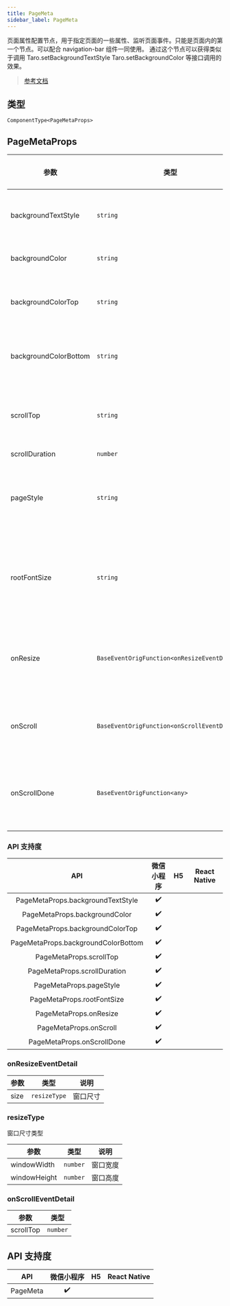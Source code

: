 ```yaml
---
title: PageMeta
sidebar_label: PageMeta
---
```


页面属性配置节点，用于指定页面的一些属性、监听页面事件。只能是页面内的第一个节点。可以配合 navigation-bar 组件一同使用。
通过这个节点可以获得类似于调用 Taro.setBackgroundTextStyle Taro.setBackgroundColor 等接口调用的效果。

> [参考文档](https://developers.weixin.qq.com/miniprogram/dev/component/page-meta.html)

## 类型

```tsx
ComponentType<PageMetaProps>
```

## PageMetaProps

<table>
  <thead>
    <tr>
      <th>参数</th>
      <th>类型</th>
      <th style={{ textAlign: "center"}}>默认值</th>
      <th style={{ textAlign: "center"}}>必填</th>
      <th>说明</th>
    </tr>
  </thead>
  <tbody>
    <tr>
      <td>backgroundTextStyle</td>
      <td><code>string</code></td>
      <td style={{ textAlign: "center"}}></td>
      <td style={{ textAlign: "center"}}>否</td>
      <td>下拉背景字体、loading 图的样式，仅支持 dark 和 light</td>
    </tr>
    <tr>
      <td>backgroundColor</td>
      <td><code>string</code></td>
      <td style={{ textAlign: "center"}}></td>
      <td style={{ textAlign: "center"}}>否</td>
      <td>窗口的背景色，必须为十六进制颜色值</td>
    </tr>
    <tr>
      <td>backgroundColorTop</td>
      <td><code>string</code></td>
      <td style={{ textAlign: "center"}}></td>
      <td style={{ textAlign: "center"}}>否</td>
      <td>顶部窗口的背景色，必须为十六进制颜色值，仅 iOS 支持</td>
    </tr>
    <tr>
      <td>backgroundColorBottom</td>
      <td><code>string</code></td>
      <td style={{ textAlign: "center"}}></td>
      <td style={{ textAlign: "center"}}>否</td>
      <td>底部窗口的背景色，必须为十六进制颜色值，仅 iOS 支持</td>
    </tr>
    <tr>
      <td>scrollTop</td>
      <td><code>string</code></td>
      <td style={{ textAlign: "center"}}><code>&quot;&quot;</code></td>
      <td style={{ textAlign: "center"}}>否</td>
      <td>滚动位置，可以使用 px 或者 rpx 为单位，在被设置时，页面会滚动到对应位置</td>
    </tr>
    <tr>
      <td>scrollDuration</td>
      <td><code>number</code></td>
      <td style={{ textAlign: "center"}}><code>300</code></td>
      <td style={{ textAlign: "center"}}>否</td>
      <td>滚动动画时长</td>
    </tr>
    <tr>
      <td>pageStyle</td>
      <td><code>string</code></td>
      <td style={{ textAlign: "center"}}><code>&quot;&quot;</code></td>
      <td style={{ textAlign: "center"}}>否</td>
      <td>页面根节点样式，页面根节点是所有页面节点的祖先节点，相当于 HTML 中的 body 节点</td>
    </tr>
    <tr>
      <td>rootFontSize</td>
      <td><code>string</code></td>
      <td style={{ textAlign: "center"}}><code>&quot;&quot;</code></td>
      <td style={{ textAlign: "center"}}>否</td>
      <td>页面的根字体大小，页面中的所有 rem 单位，将使用这个字体大小作为参考值，即 1rem 等于这个字体大小</td>
    </tr>
    <tr>
      <td>onResize</td>
      <td><code>BaseEventOrigFunction&lt;onResizeEventDetail&gt;</code></td>
      <td style={{ textAlign: "center"}}></td>
      <td style={{ textAlign: "center"}}>否</td>
      <td>页面尺寸变化时会触发 resize 事件，event.detail = {`{ size: { windowWidth, windowHeight } }`}</td>
    </tr>
    <tr>
      <td>onScroll</td>
      <td><code>BaseEventOrigFunction&lt;onScrollEventDetail&gt;</code></td>
      <td style={{ textAlign: "center"}}></td>
      <td style={{ textAlign: "center"}}>否</td>
      <td>页面滚动时会触发 scroll 事件，event.detail = {`{ scrollTop }`}</td>
    </tr>
    <tr>
      <td>onScrollDone</td>
      <td><code>BaseEventOrigFunction&lt;any&gt;</code></td>
      <td style={{ textAlign: "center"}}></td>
      <td style={{ textAlign: "center"}}>否</td>
      <td>如果通过改变 scroll-top 属性来使页面滚动，页面滚动结束后会触发 scrolldone 事件</td>
    </tr>
  </tbody>
</table>

### API 支持度

| API | 微信小程序 | H5 | React Native |
| :---: | :---: | :---: | :---: |
| PageMetaProps.backgroundTextStyle | ✔️ |  |  |
| PageMetaProps.backgroundColor | ✔️ |  |  |
| PageMetaProps.backgroundColorTop | ✔️ |  |  |
| PageMetaProps.backgroundColorBottom | ✔️ |  |  |
| PageMetaProps.scrollTop | ✔️ |  |  |
| PageMetaProps.scrollDuration | ✔️ |  |  |
| PageMetaProps.pageStyle | ✔️ |  |  |
| PageMetaProps.rootFontSize | ✔️ |  |  |
| PageMetaProps.onResize | ✔️ |  |  |
| PageMetaProps.onScroll | ✔️ |  |  |
| PageMetaProps.onScrollDone | ✔️ |  |  |

### onResizeEventDetail

<table>
  <thead>
    <tr>
      <th>参数</th>
      <th>类型</th>
      <th>说明</th>
    </tr>
  </thead>
  <tbody>
    <tr>
      <td>size</td>
      <td><code>resizeType</code></td>
      <td>窗口尺寸</td>
    </tr>
  </tbody>
</table>

### resizeType

窗口尺寸类型

<table>
  <thead>
    <tr>
      <th>参数</th>
      <th>类型</th>
      <th>说明</th>
    </tr>
  </thead>
  <tbody>
    <tr>
      <td>windowWidth</td>
      <td><code>number</code></td>
      <td>窗口宽度</td>
    </tr>
    <tr>
      <td>windowHeight</td>
      <td><code>number</code></td>
      <td>窗口高度</td>
    </tr>
  </tbody>
</table>

### onScrollEventDetail

<table>
  <thead>
    <tr>
      <th>参数</th>
      <th>类型</th>
    </tr>
  </thead>
  <tbody>
    <tr>
      <td>scrollTop</td>
      <td><code>number</code></td>
    </tr>
  </tbody>
</table>

## API 支持度

| API | 微信小程序 | H5 | React Native |
| :---: | :---: | :---: | :---: |
| PageMeta | ✔️ |  |  |
